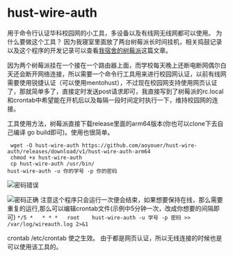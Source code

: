 # hust-wire-auth
用于命令行认证华科校园网的小工具，多设备以及有线网无线网都可以使用。
为什么要做这个工具？ 因为我寝室里面放了两台树莓派长时间挂机，相关捣鼓记录以及这个程序的开发记录可以查看[我宿舍的树莓派](aoyouer.com/tech/pi-in-my-room.html)这篇文章。

因为两个树莓派挂在一个接在一个路由器上面，而学校每天晚上还断电断网偶尔白天还会断开网络连接，所以需要一个命令行工具用来进行校园网认证，以前有线网需要使用锐捷认证（可以使用mentohust），不过现在校园网支持使用网页认证了，那就简单多了，直接定时发送post请求即可，我直接写到了树莓派的rc.local和crontab中希望能在开机后以及每隔一段时间定时执行一下，维持校园网的连接。

工具使用方法，树莓派直接下载release里面的arm64版本(你也可以clone下去自己编译 go build即可)。使用也很简单。

```
 wget -O hust-wire-auth https://github.com/aoyouer/hust-wire-auth/releases/download/v1/hust-wire-auth-arm64
 chmod +x hust-wire-auth
 cp hust-wire-auth /usr/bin/
hust-wire-auth -u 你的学号 -p 你的密码
```
![密码错误](https://img.aoyouer.com/images/2020/10/04/image6b70e381cb6e21e3.png)

![密码正确](https://img.aoyouer.com/images/2020/10/04/imagedc08629f7e807de5.png)
注意这个程序只会运行一次便会结束，如果想要保持在线，那么需要重复的运行,那么可以编辑crontab文件(示例中5分钟一次，改成你想要的间隔即可)
`*/5 *   * * *   root    hust-wire-auth -u 学号 -p 密码 >> /var/log/wireauth.log 2>&1` 

crontab /etc/crontab 使之生效。 由于都是网页认证，所以无线连接的时候也是可以使用该工具的。

